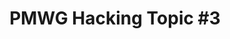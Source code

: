 ---
categories:
- bkk19
description: '> PMWG Hacking Topic TBD'
future_image:
  featured: 'true'
  path: /assets/images/featured-images/bkk19/BKK19-308.png
session_attendee_num: '2'
session_id: BKK19-308
session_room: Session Room 2 (Lotus 3-4)
session_slot:
  end_time: '2019-04-03 10:25:00'
  start_time: '2019-04-03 10:00:00'
session_speakers:
- speaker_bio: '> Vincent has worked on developing drivers for various peripherals
    and coprocessors in mobile phones during 12 years. In 2005, he began to focus
    on mobile phones that ran Linux then Android and spent the last years of this
    period to optimize the power consumption of android platforms. As a member of
    the Linaro power management working group, he works on improving the energy efficiency
    of embedded system but not only with special interest for scheduler.'
  speaker_company: Linaro
  speaker_image: /assets/images/speakers/bkk19/vincent-guittot.jpg
  speaker_location: ''
  speaker_name: Vincent Guittot
  speaker_position: PMWG technical leader
  speaker_username: vincent.guittot
session_track: Power Management
tag: session
tags:
- Power Management
title: 'PMWG Hacking Topic #3'
---